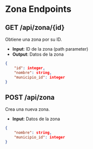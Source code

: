 # Zona Endpoints

## GET /api/zona/{id}
Obtiene una zona por su ID.
- **Input**: ID de la zona (path parameter)
- **Output**: Datos de la zona
```json
{
    "id": integer,
    "nombre": string,
    "municipio_id": integer
}
```

## POST /api/zona
Crea una nueva zona.
- **Input**: Datos de la zona
```json
{
    "nombre": string,
    "municipio_id": integer
}
```
